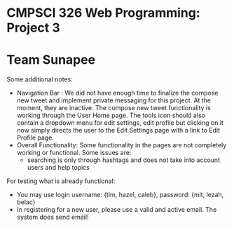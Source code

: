 # CMPSCI 326 Web Programming: Project 3
# Team Sunapee

Some additional notes:
* Navigation Bar : 
  We did not have enough time to finalize the compose new tweet and implement private messaging for this project. At the moment, they are inactive. The compose new tweet functionality is working through the User Home page. The tools icon should also contain a dropdown menu for edit settings, edit profile but clicking on it now simply directs the user to the Edit Settings page with a link to Edit Profile page.
* Overall Functionality:
  Some functionality in the pages are not completely working or functional. Some issues are:
  * searching is only through hashtags and does not take into account users and help topics
  
For testing what is already functional:
* You may use login username: {tim, hazel, caleb}, password: {mit, lezah, belac}
* In registering for a new user, please use a valid and active email. The system does send email!
